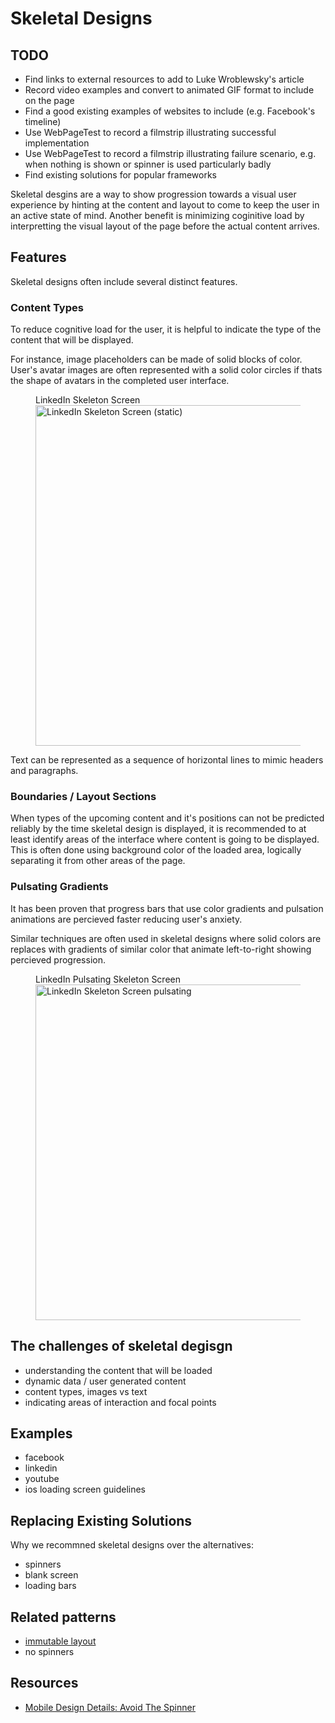 # Skeletal Designs

## TODO

- Find links to external resources to add to Luke Wroblewsky's article
- Record video examples and convert to animated GIF format to include on the page
- Find a good existing examples of websites to include (e.g. Facebook's timeline)
- Use WebPageTest to record a filmstrip illustrating successful implementation
- Use WebPageTest to record a filmstrip illustrating failure scenario, e.g. when nothing is shown or spinner is used particularly badly
- Find existing solutions for popular frameworks

Skeletal desgins are a way to show progression towards a visual user experience by hinting at the content and layout to come to keep the user in an active state of mind. Another benefit is minimizing coginitive load by interpretting the visual layout of the page before the actual content arrives.

## Features

Skeletal designs often include several distinct features.

### Content Types

To reduce cognitive load for the user, it is helpful to indicate the type of the content that will be displayed.

For instance, image placeholders can be made of solid blocks of color. User's avatar images are often represented with a solid color circles if thats the shape of avatars in the completed user interface.

<figure>
<figcaption>LinkedIn Skeleton Screen</figcaption>
<img src="{{ "/assets/linkedin_skeleton.png" | absolute_url }}" width="1000" height="545" alt="LinkedIn Skeleton Screen (static)"/>
</figure>

Text can be represented as a sequence of horizontal lines to mimic headers and paragraphs.

### Boundaries / Layout Sections

When types of the upcoming content and it's positions can not be predicted reliably by the time skeletal design is displayed, it is recommended to at least identify areas of the interface where content is going to be displayed. This is often done using background color of the loaded area, logically separating it from other areas of the page.

### Pulsating Gradients

It has been proven that progress bars that use color gradients and pulsation animations are percieved faster reducing user's anxiety.

Similar techniques are often used in skeletal designs where solid colors are replaces with gradients of similar color that animate left-to-right showing percieved progression.

<figure>
<figcaption>LinkedIn Pulsating Skeleton Screen</figcaption>
<img src="{{ "/assets/linkedin_skeleton.gif" | absolute_url }}" width="1000" height="537" alt="LinkedIn Skeleton Screen pulsating"/>
</figure>

## The challenges of skeletal degisgn

- understanding the content that will be loaded
- dynamic data / user generated content
- content types, images vs text
- indicating areas of interaction and focal points

## Examples

- facebook
- linkedin
- youtube
- ios loading screen guidelines

## Replacing Existing Solutions

Why we recommned skeletal designs over the alternatives:

- spinners
- blank screen
- loading bars

## Related patterns

- [immutable layout](immutable_layout.html)
- no spinners

## Resources

- [Mobile Design Details: Avoid The Spinner](https://www.lukew.com/ff/entry.asp?1797)
